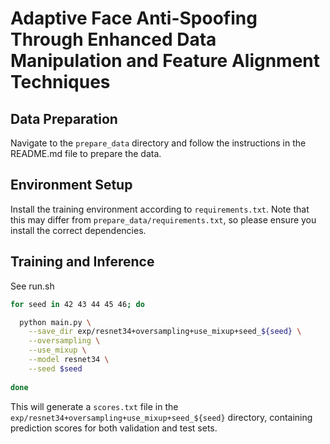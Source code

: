 # Adaptive Face Anti-Spoofing Through Enhanced Data Manipulation and Feature Alignment Techniques

## Data Preparation
Navigate to the `prepare_data` directory and follow the instructions in the README.md file to prepare the data.

## Environment Setup
Install the training environment according to `requirements.txt`. Note that this may differ from `prepare_data/requirements.txt`, so please ensure you install the correct dependencies.

## Training and Inference

See run.sh

```bash
for seed in 42 43 44 45 46; do

  python main.py \
    --save_dir exp/resnet34+oversampling+use_mixup+seed_${seed} \
    --oversampling \
    --use_mixup \
    --model resnet34 \
    --seed $seed 
    
done
```
This will generate a `scores.txt` file in the `exp/resnet34+oversampling+use_mixup+seed_${seed}` directory, containing prediction scores for both validation and test sets.
